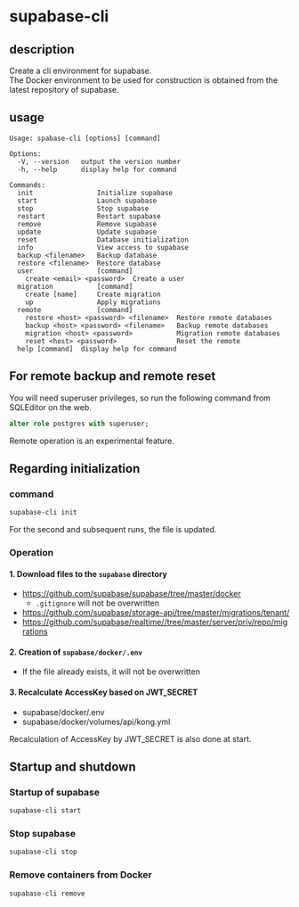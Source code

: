 # supabase-cli

## description

Create a cli environment for supabase.  
The Docker environment to be used for construction is obtained from the latest repository of supabase.

## usage

```
Usage: spabase-cli [options] [command]

Options:
  -V, --version   output the version number
  -h, --help      display help for command

Commands:
  init                Initialize supabase
  start               Launch supabase
  stop                Stop supabase
  restart             Restart supabase
  remove              Remove supabase
  update              Update supabase
  reset               Database initialization
  info                View access to supabase
  backup <filename>   Backup database
  restore <filename>  Restore database
  user                [command]
    create <email> <password>  Create a user
  migration           [command]
    create [name]     Create migration
    up                Apply migrations
  remote              [command]
    restore <host> <password> <filename>  Restore remote databases
    backup <host> <password> <filename>   Backup remote databases
    migration <host> <password>           Migration remote databases
    reset <host> <password>               Reset the remote
  help [command]  display help for command
```

## For remote backup and remote reset

You will need superuser privileges, so run the following command from SQLEditor on the web.

```sql
alter role postgres with superuser;
```

Remote operation is an experimental feature.

## Regarding initialization

### command

```sh
supabase-cli init
```

For the second and subsequent runs, the file is updated.

### Operation

#### 1. Download files to the `supabase` directory

- https://github.com/supabase/supabase/tree/master/docker
  - `.gitignore` will not be overwritten
- https://github.com/supabase/storage-api/tree/master/migrations/tenant/
- https://github.com/supabase/realtime//tree/master/server/priv/repo/migrations

#### 2. Creation of `supabase/docker/.env`

- If the file already exists, it will not be overwritten

#### 3. Recalculate AccessKey based on JWT_SECRET

- supabase/docker/.env
- supabase/docker/volumes/api/kong.yml

Recalculation of AccessKey by JWT_SECRET is also done at start.

## Startup and shutdown

### Startup of supabase

```sh
supabase-cli start
```

### Stop supabase

```sh
supabase-cli stop
```

### Remove containers from Docker

```sh
supabase-cli remove
```
